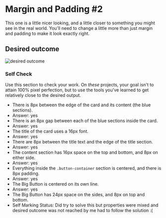 # Margin and Padding #2

This one is a little nicer looking, and a little closer to something you might see in the real world. You'll need to change a little more than just margin and padding to make it look exactly right.

## Desired outcome
![desired outcome](./desired-outcome.png)

### Self Check
Use this section to check your work. On _these_ projects, your goal isn't to attain 100% pixel perfection, but to use the tools you've learned to get relatively close to the desired output.

- There is 8px between the edge of the card and its content (the blue sections).
- Answer: yes
- There is an 8px gap between each of the blue sections inside the card.
- Answer: yes
- The title of the card uses a 16px font.
- Answer: yes
- There are 8px between the title text and the edge of the title section.
- Answer: yes
- The content section has 16px space on the top and bottom, and 8px on either side.
- Answer: yes
- Everything inside the `.button-container` section is centered, and there is 8px padding.
- Answer: yes
- The Big Button is centered on its own line.
- Answer: yes
- The Big Button has 24px space on the sides, and 8px on top and bottom.
- Self Marking Status: Did try to solve this but properties were mixed and desired outcome was not reached by me had to follow the solution :(
